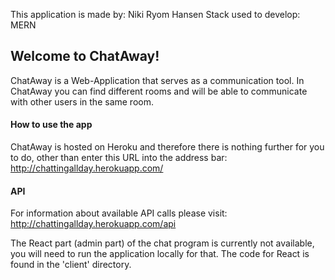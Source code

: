 This application is made by:
Niki Ryom Hansen
Stack used to develop: MERN

## Welcome to ChatAway!
ChatAway is a Web-Application that serves as a communication tool.
In ChatAway you can find different rooms and will be able to communicate with other
users in the same room.

#### How to use the app
ChatAway is hosted on Heroku and therefore there is nothing further for you to do, 
other than enter this URL into the address bar:\
http://chattingallday.herokuapp.com/

#### API
For information about available API calls please visit:\
http://chattingallday.herokuapp.com/api

The React part (admin part) of the chat program is currently not available, you will need to run the application locally for that. The code for React is found in the 'client' directory.
